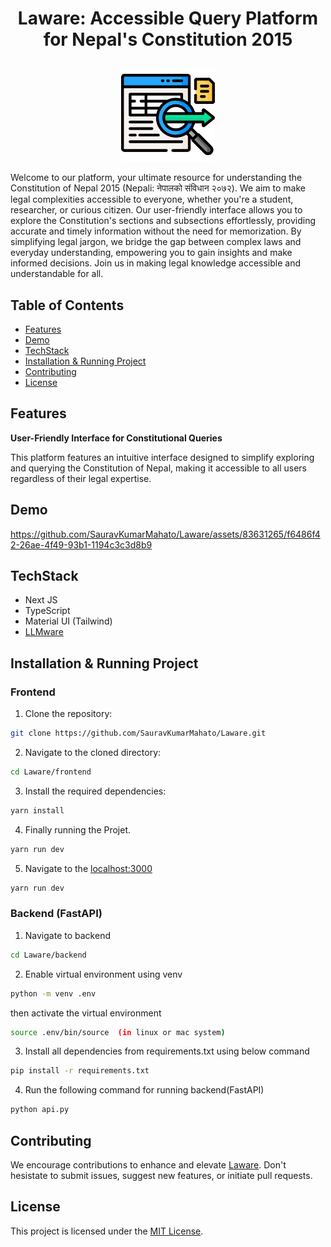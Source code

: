 # <p align="center">Laware: Accessible Query Platform for Nepal's Constitution 2015</p>

<p align='center' ><img src='./frontend/public/data-query.png' width='150' height='150' />
</p>

Welcome to our platform, your ultimate resource for understanding the Constitution of Nepal 2015 (Nepali: नेपालको संविधान २०७२). We aim to make legal complexities accessible to everyone, whether you're a student, researcher, or curious citizen. Our user-friendly interface allows you to explore the Constitution's sections and subsections effortlessly, providing accurate and timely information without the need for memorization. By simplifying legal jargon, we bridge the gap between complex laws and everyday understanding, empowering you to gain insights and make informed decisions. Join us in making legal knowledge accessible and understandable for all.

## Table of Contents

- [Features](#features)
- [Demo](#demo)
- [TechStack](#techstack)
- [Installation & Running Project](#installation--running-project)
- [Contributing](#contributing)
- [License](#license)

## Features

**User-Friendly Interface for Constitutional Queries**

 This platform features an intuitive interface designed to simplify exploring and querying the Constitution of Nepal, making it accessible to all users regardless of their legal expertise.

## Demo

https://github.com/SauravKumarMahato/Laware/assets/83631265/f6486f42-26ae-4f49-93b1-1194c3c3d8b9

## TechStack

- Next JS
- TypeScript
- Material UI (Tailwind)
- [LLMware](https://llmware.ai/)

## Installation & Running Project

### Frontend

1. Clone the repository:

```bash
git clone https://github.com/SauravKumarMahato/Laware.git
```

2. Navigate to the cloned directory:

```bash
cd Laware/frontend
```

3. Install the required dependencies:

```bash
yarn install
```

4. Finally running the Projet.

```bash
yarn run dev
```

5. Navigate to the [localhost:3000](http://localhost:3000/)

```bash
yarn run dev
```

### Backend (FastAPI)

1. Navigate to backend

```bash
cd Laware/backend
```

2. Enable virtual environment using venv

```bash
python -m venv .env
```

then activate the virtual environment

```bash
source .env/bin/source  (in linux or mac system)
```

3. Install all dependencies from requirements.txt using below command

```bash
pip install -r requirements.txt
```

4. Run the following command for running backend(FastAPI)

```bash
python api.py
```

## Contributing

We encourage contributions to enhance and elevate [Laware](https://github.com/SauravKumarMahato/Laware.git). Don't hesistate to submit issues, suggest new features, or initiate pull requests.

## License

This project is licensed under the [MIT License](/LICENSE).

